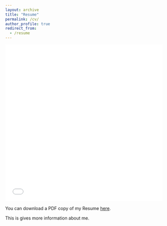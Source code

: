```yaml
---
layout: archive
title: "Resume"
permalink: /cv/
author_profile: true
redirect_from:
  - /resume
---
```


<iframe src="/files/pdf/Thomas_Resume.pdf" width="100%" height="500" frameborder="no" border="0" marginwidth="0" marginheight="0"></iframe>

You can download a PDF copy of my Resume [here](/files/pdf/Thomas_Resume.pdf). 

This is gives more information about me.